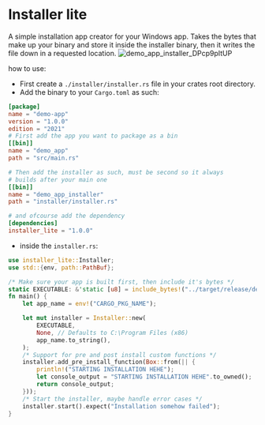 # Installer lite
A simple installation app creator for your Windows app.
Takes the bytes that make up your binary and store it inside the installer binary, then it writes the file down in a requested location.
![demo_app_installer_DPcp9pItUP](https://github.com/djkato/installer-lite/assets/25299243/ade2c6aa-8916-49c1-aa80-daa1aff66f30)

how to use:
- First create a `./installer/installer.rs` file in your crates root directory.
- Add the binary to your `Cargo.toml` as such:
```toml
[package]
name = "demo-app"
version = "1.0.0"
edition = "2021"
# First add the app you want to package as a bin
[[bin]]
name = "demo_app"
path = "src/main.rs"

# Then add the installer as such, must be second so it always
# builds after your main one
[[bin]]
name = "demo_app_installer"
path = "installer/installer.rs"

# and ofcourse add the dependency
[dependencies]
installer_lite = "1.0.0"
```
- inside the `installer.rs`:
```rust
use installer_lite::Installer;
use std::{env, path::PathBuf};

/* Make sure your app is built first, then include it's bytes */
static EXECUTABLE: &'static [u8] = include_bytes!("../target/release/demo_app.exe");
fn main() {
    let app_name = env!("CARGO_PKG_NAME");

    let mut installer = Installer::new(
        EXECUTABLE,
        None, // Defaults to C:\Program Files (x86)
        app_name.to_string(),
    );
    /* Support for pre and post install custom functions */
    installer.add_pre_install_function(Box::from(|| {
        println!("STARTING INSTALLATION HEHE");
        let console_output = "STARTING INSTALLATION HEHE".to_owned();
        return console_output;
    }));
    /* Start the installer, maybe handle error cases */
    installer.start().expect("Installation somehow failed");
}
```
